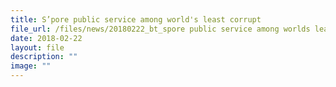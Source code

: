```yaml
---
title: S’pore public service among world's least corrupt
file_url: /files/news/20180222_bt_spore public service among worlds least corrupt.pdf
date: 2018-02-22
layout: file
description: ""
image: ""
---
```

